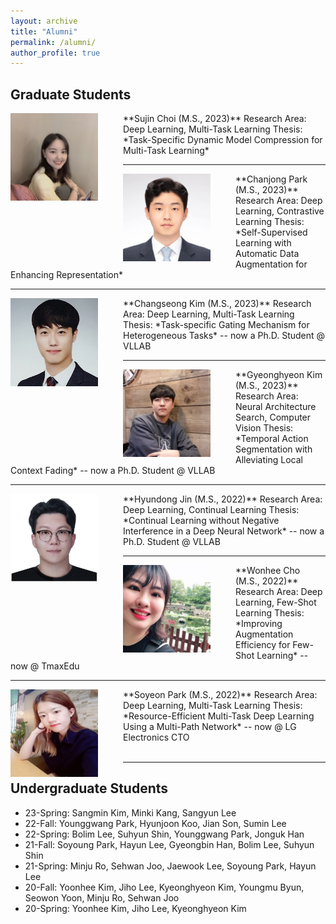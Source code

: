 ```yaml
---
layout: archive
title: "Alumni"
permalink: /alumni/
author_profile: true
---
```


## Graduate Students

<img src='/images/Sujin Choi.jpg' width="140" align="left" style="margin-right:40px">
**Sujin Choi (M.S., 2023)**      
Research Area: Deep Learning, Multi-Task Learning           
Thesis: *Task-Specific Dynamic Model Compression for Multi-Task Learning* <br>    

-----
<img src='/images/Chanjong Park2.jpg' width="140" align="left" style="margin-right:40px">
**Chanjong Park (M.S., 2023)**      
Research Area: Deep Learning, Contrastive Learning           
Thesis: *Self-Supervised Learning with Automatic Data Augmentation for Enhancing Representation* <br>
 

-----
<img src='/images/Changseong Kim.jpg' width="140" align="left" style="margin-right:40px">
**Changseong Kim (M.S., 2023)**      
Research Area: Deep Learning, Multi-Task Learning           
Thesis: *Task-specific Gating Mechanism for Heterogeneous Tasks*         
-- now a Ph.D. Student @ VLLAB

-----
<img src='/images/Gyeonghyeon Kim.png' width="140" align="left" style="margin-right:40px">
**Gyeonghyeon Kim (M.S., 2023)**     
Research Area: Neural Architecture Search, Computer Vision             
Thesis: *Temporal Action Segmentation with Alleviating Local Context Fading*       
-- now a Ph.D. Student @ VLLAB

-----
<img src='/images/Hyundong Jin3.png' width="140" align="left" style="margin-right:40px">
**Hyundong Jin (M.S., 2022)**     
Research Area: Deep Learning, Continual Learning             
Thesis: *Continual Learning without Negative Interference in a Deep Neural Network*       
-- now a Ph.D. Student @ VLLAB

-----
<img src='/images/wonhee300.jpg' width="140" align="left" style="margin-right:40px">
**Wonhee Cho (M.S., 2022)**      
Research Area: Deep Learning, Few-Shot Learning       
Thesis: *Improving Augmentation Efficiency for Few-Shot Learning*       
-- now @ TmaxEdu

----
<img src='/images/Soyeon Park.jpg' width="140" align="left" style="margin-right:40px"> 
**Soyeon Park (M.S., 2022)**      
Research Area: Deep Learning, Multi-Task Learning       
Thesis: *Resource-Efficient Multi-Task Deep Learning Using a Multi-Path Network*       
-- now @ LG Electronics CTO       <br><br>


-----
## Undergraduate Students

* 23-Spring: Sangmin Kim, Minki Kang, Sangyun Lee
* 22-Fall: Younggwang Park, Hyunjoon Koo, Jian Son, Sumin Lee
* 22-Spring: Bolim Lee, Suhyun Shin, Younggwang Park, Jonguk Han
* 21-Fall: Soyoung Park, Hayun Lee, Gyeongbin Han, Bolim Lee, Suhyun Shin
* 21-Spring: Minju Ro, Sehwan Joo, Jaewook Lee, Soyoung Park, Hayun Lee
* 20-Fall: Yoonhee Kim, Jiho Lee, Kyeonghyeon Kim, Youngmu Byun, Seowon Yoon, Minju Ro, Sehwan Joo
* 20-Spring: Yoonhee Kim, Jiho Lee, Kyeonghyeon Kim
